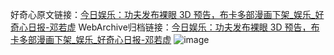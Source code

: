 好奇心原文链接：[今日娱乐：功夫发布裸眼 3D 预告，布卡多部漫画下架_娱乐_好奇心日报-邓若虚](https://www.qdaily.com/articles/4938.html)
WebArchive归档链接：[今日娱乐：功夫发布裸眼 3D 预告，布卡多部漫画下架_娱乐_好奇心日报-邓若虚](http://web.archive.org/web/20190623163401/https://www.qdaily.com/articles/4938.html)
![image](http://ww3.sinaimg.cn/large/007d5XDply1g3wcghojp6j30u03ez7wh)